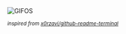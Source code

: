 <div align="justify">
<picture>
    <source media="(prefers-color-scheme: dark)" srcset="https://i.ibb.co/wchSzJn/output-gif.gif">
    <source media="(prefers-color-scheme: light)" srcset="https://i.ibb.co/wchSzJn/output-gif.gif">
    <img alt="GIFOS" src="https://i.ibb.co/wchSzJn/output-gif.gif">
</picture>

<sub><i>inspired from [x0rzavi/github-readme-terminal](https://github.com/x0rzavi/github-readme-terminal)</i></sub>

</div>

<!-- Image deletion URL: https://ibb.co/Sfwt3Qk/fb2ad76f8224bb624b09b8a4e1eab89d -->